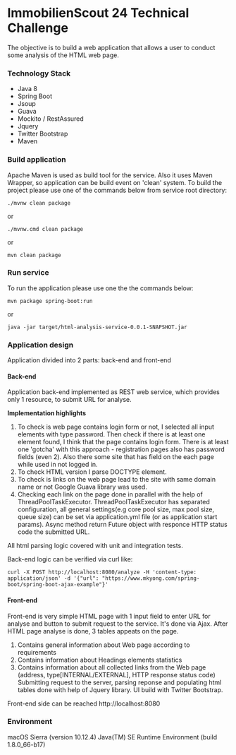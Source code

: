 # ImmobilienScout 24 Technical Challenge

The objective is to build a web application that allows a user to conduct some analysis of the HTML web page.

### Technology Stack
* Java 8
* Spring Boot
* Jsoup
* Guava
* Mockito / RestAssured
* Jquery
* Twitter Bootstrap
* Maven

### Build application
Apache Maven is used as build tool for the service. Also it uses Maven Wrapper, so application can be build event on 'clean' system.
To build the project please use one of the commands below from service root directory:
```
./mvnw clean package
```
or
```
./mvnw.cmd clean package
```
or
```
mvn clean package
```

### Run service
To run the application please use one the the commands below:
```
mvn package spring-boot:run
```
or
```
java -jar target/html-analysis-service-0.0.1-SNAPSHOT.jar
```
### Application design
Application divided into 2 parts: back-end and front-end

#### Back-end
Application back-end implemented as REST web service, which provides only 1 resource, to submit URL for analyse.

<b>Implementation highlights</b>
1. To check is web page contains login form or not, I selected all input elements with type password.
 Then check if there is at least one element found, I think that the page contains login form. There is at least one 'gotcha' with this approach - 
 registration pages also has password fields (even 2). Also there some site that has field on the each page while used in not logged in.
2. To check HTML version I parse DOCTYPE element.
3. To check is links on the web page lead to the site with same domain name or not Google Guava library was used.
4. Checking each link on the page done in parallel with the help of ThreadPoolTaskExecutor. ThreadPoolTaskExecutor has separated configuration,
all general settings(e.g core pool size, max pool size, queue size) can be set via application.yml file (or as application start params).
Async method return Future object with responce HTTP status code the submitted URL.

All html parsing logic covered with unit and integration tests.

Back-end logic can be verified via curl like:
```
curl -X POST http://localhost:8080/analyze -H 'content-type: application/json' -d '{"url": "https://www.mkyong.com/spring-boot/spring-boot-ajax-example"}'
```
 

#### Front-end
Front-end is very simple HTML page with 1 input field to enter URL for analyse and button to submit request to the service. It's done via Ajax.
After HTML page analyse is done, 3 tables appeats on the page. 
1. Contains general information about Web page according to requirements
2. Contains information about Headings elements statistics
3. Contains information about all collected links from the Web page (address, type[INTERNAL/EXTERNAL], HTTP response status code)
Submitting request to the server, parsing reponse and populating html tables done with help of Jquery library. UI build with Twitter Bootstrap.

Front-end side can be reached http://localhost:8080

### Environment
macOS Sierra (version 10.12.4)
Java(TM) SE Runtime Environment (build 1.8.0_66-b17)
